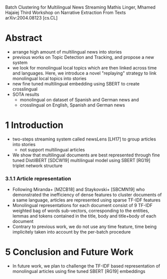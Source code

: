 Batch Clustering for Multilingual News Streaming
Mathis Linger, Mhamed Hajaiej
Third Workshop on Narrative Extraction From Texts arXiv:2004.08123 [cs.CL]

# Abstract

* arrange high amount of multilingual news into stories
* previous works on Topic Detection and Tracking, and propose a new system
* we look for monolingual local topics
  which are then linked across time and languages.  Here, we introduce a novel
  "replaying" strategy to link monolingual local topics into stories
* new fine tuned multilingual embedding using SBERT to create crosslingual
* SOTA results
  * monolingual on dataset of Spanish and German news and
  * crosslingual on English, Spanish and German news

# 1 Introduction

* two-steps streaming system called newsLens [LH17]
  to group articles into stories
  * not support multilingual articles
* We show that multilingual documents are best represented through
  fine tuned DistilBERT [SDCW19] multilingual model
  using SBERT [RG19] triplet network structure

### 3.1.1 Article representation

* Following Miranda+ [MZCB18] and Staykovski+ [SBCMN19] who demonstrated the
  inefficiency of dense features to cluster documents of a same language,
  articles are represented using sparse TF-IDF features
* Monolingual representations for each document consist of 9 TF-IDF weighted
  bag of words sub-vectors, corresponding to the entities, lemmas and tokens
  contained in the title, body and title+body of each document
* Contrary to previous work, we do not use any time feature, time being
  implicitely taken into account by the per-batch procedure

# 5 Conclusion and Future Work

* In future work, we plan to challenge the TF-IDF based representation of
  monolingual articles using fine tuned SBERT [RG19] embeddings
